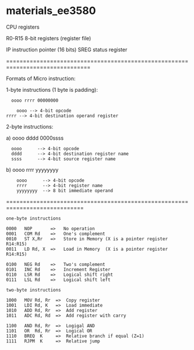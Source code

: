 # materials_ee3580


CPU registers


R0-R15    8-bit registers (register file)

IP        instruction pointer (16 bits)
SREG      status register


===============================================================================

Formats of Micro instruction:

   1-byte instructions (1 byte is padding):
   
      oooo rrrr 00000000
        
        oooo --> 4-bit opcode
	rrrr --> 4-bit destination operand register
   
   2-byte instructions:  
   
   a)
      oooo dddd   0000ssss
      
      oooo      --> 4-bit opcode
      dddd      --> 4-bit destination register name
      ssss      --> 4-bit source register name
         
   b)
      oooo rrrr   yyyyyyyy
   
        oooo      --> 4-bit opcode
        rrrr      --> 4-bit register name   
        yyyyyyyy  --> 8 bit immediate operand
	
=============================================================================

    one-byte instructions

    0000   NOP       =>   No operation
    0001   COM Rd    =>   One's complement
    0010   ST X,Rr   =>   Store in Memory (X is a pointer register R14:R15)
    0011   LD Rd, X  =>   Load in Memory  (X is a pointer register R14:R15)

    0100   NEG Rd    =>   Two's complement
    0101   INC Rd    =>   Increment Register
    0110   LSR Rd    =>   Logical shift right  
    0111   LSL Rd    =>   Logical shift left

    two-byte instructions

    1000   MOV Rd, Rr  =>  Copy register
    1001   LDI Rd, K   =>  Load immediate
    1010   ADD Rd, Rr  =>  Add register
    1011   ADC Rd, Rd  =>  Add register with carry

    1100   AND Rd, Rr  =>  Logigal AND
    1101   OR  Rd, Rr  =>  Logical OR
    1110   BREQ  K     =>  Relative branch if equal (Z=1)
    1111   RJPM  K     =>  Relative jump
